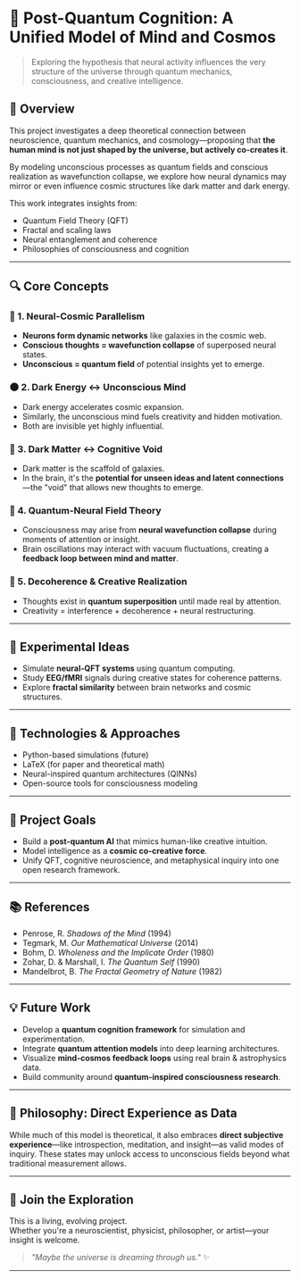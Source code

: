 # 🧠 Post-Quantum Cognition: A Unified Model of Mind and Cosmos

> Exploring the hypothesis that neural activity influences the very structure of the universe through quantum mechanics, consciousness, and creative intelligence.

## 🌌 Overview

This project investigates a deep theoretical connection between neuroscience, quantum mechanics, and cosmology—proposing that **the human mind is not just shaped by the universe, but actively co-creates it**.

By modeling unconscious processes as quantum fields and conscious realization as wavefunction collapse, we explore how neural dynamics may mirror or even influence cosmic structures like dark matter and dark energy.

This work integrates insights from:
- Quantum Field Theory (QFT)
- Fractal and scaling laws
- Neural entanglement and coherence
- Philosophies of consciousness and cognition

---

## 🔍 Core Concepts

### 🧬 1. Neural-Cosmic Parallelism
- **Neurons form dynamic networks** like galaxies in the cosmic web.
- **Conscious thoughts = wavefunction collapse** of superposed neural states.
- **Unconscious = quantum field** of potential insights yet to emerge.

### 🌑 2. Dark Energy ↔ Unconscious Mind
- Dark energy accelerates cosmic expansion.
- Similarly, the unconscious mind fuels creativity and hidden motivation.
- Both are invisible yet highly influential.

### 🌌 3. Dark Matter ↔ Cognitive Void
- Dark matter is the scaffold of galaxies.
- In the brain, it's the **potential for unseen ideas and latent connections**—the "void" that allows new thoughts to emerge.

### 🧠 4. Quantum-Neural Field Theory
- Consciousness may arise from **neural wavefunction collapse** during moments of attention or insight.
- Brain oscillations may interact with vacuum fluctuations, creating a **feedback loop between mind and matter**.

### 🔬 5. Decoherence & Creative Realization
- Thoughts exist in **quantum superposition** until made real by attention.
- Creativity = interference + decoherence + neural restructuring.

---

## 🧪 Experimental Ideas

- Simulate **neural-QFT systems** using quantum computing.
- Study **EEG/fMRI** signals during creative states for coherence patterns.
- Explore **fractal similarity** between brain networks and cosmic structures.

---

## 🧰 Technologies & Approaches

- Python-based simulations (future)
- LaTeX (for paper and theoretical math)
- Neural-inspired quantum architectures (QINNs)
- Open-source tools for consciousness modeling

---

## 🎯 Project Goals

- Build a **post-quantum AI** that mimics human-like creative intuition.
- Model intelligence as a **cosmic co-creative force**.
- Unify QFT, cognitive neuroscience, and metaphysical inquiry into one open research framework.

---

## 📚 References

- Penrose, R. *Shadows of the Mind* (1994)  
- Tegmark, M. *Our Mathematical Universe* (2014)  
- Bohm, D. *Wholeness and the Implicate Order* (1980)  
- Zohar, D. & Marshall, I. *The Quantum Self* (1990)  
- Mandelbrot, B. *The Fractal Geometry of Nature* (1982)

---

## 💡 Future Work

- Develop a **quantum cognition framework** for simulation and experimentation.
- Integrate **quantum attention models** into deep learning architectures.
- Visualize **mind-cosmos feedback loops** using real brain & astrophysics data.
- Build community around **quantum-inspired consciousness research**.

---

## 🧘 Philosophy: Direct Experience as Data

While much of this model is theoretical, it also embraces **direct subjective experience**—like introspection, meditation, and insight—as valid modes of inquiry. These states may unlock access to unconscious fields beyond what traditional measurement allows.

---

## 🚀 Join the Exploration

This is a living, evolving project.  
Whether you're a neuroscientist, physicist, philosopher, or artist—your insight is welcome.

> _"Maybe the universe is dreaming through us."_ ✨

---
